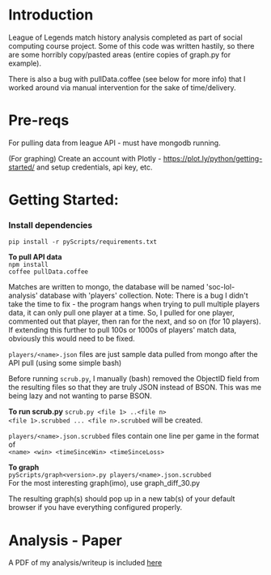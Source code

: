 Introduction
==========

League of Legends match history analysis completed as part of social computing course project. Some of this
code was written hastily, so there are some horribly copy/pasted areas (entire copies of graph.py for example).

There is also a bug with pullData.coffee (see below for more info) that I worked around via manual
intervention for the sake of time/delivery.


Pre-reqs
============

For pulling data from league API - must have mongodb running.

(For graphing) Create an account with Plotly - https://plot.ly/python/getting-started/ and setup credentials,
api key, etc.

Getting Started:
========

### Install dependencies
  
  `pip install -r pyScripts/requirements.txt`

**To pull API data**  
`npm install`  
`coffee pullData.coffee`

Matches are written to mongo, the database will be named 'soc-lol-analysis' database with 'players' collection. Note: There is a bug I didn't take the time to fix - the program hangs when trying to pull multiple players data, it can only pull one player at a time.  So, I pulled for one player, commented out that player, then ran for the next, and so on (for 10 players). If extending this further to pull 100s or 1000s of players' match data, obviously this would need to be fixed.

`players/<name>.json` files are just sample data pulled from mongo after the API pull (using some simple bash)

Before running `scrub.py`, I manually (bash) removed the ObjectID field from the resulting files so that they are truly JSON instead of BSON.  This was me being lazy and not wanting to parse BSON.


**To run scrub.py**
`scrub.py <file 1> ..<file n>`  
`<file 1>.scrubbed ... <file n>.scrubbed` will be created.

`players/<name>.json.scrubbed` files contain one line per game in the format of  
`<name> <win> <timeSinceWin> <timeSinceLoss>`

**To graph**  
`pyScripts/graph<version>.py players/<name>.json.scrubbed`  
For the most interesting graph(imo), use graph_diff_30.py

The resulting graph(s) should pop up in a new tab(s) of your default browser if you have everything configured properly.

Analysis - Paper
============

A PDF of my analysis/writeup is included [here](r3.pdf)

